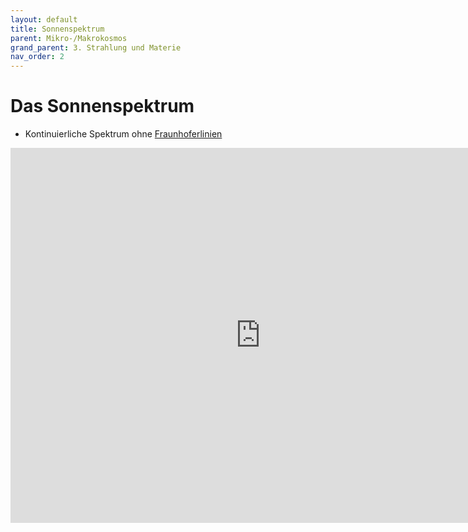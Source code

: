 ```yaml
---
layout: default
title: Sonnenspektrum
parent: Mikro-/Makrokosmos
grand_parent: 3. Strahlung und Materie
nav_order: 2
---
```


# Das Sonnenspektrum

* Kontinuierliche Spektrum ohne [Fraunhoferlinien](https://de.wikipedia.org/wiki/Fraunhoferlinie)

<iframe scrolling="no" src="https://www.geogebra.org/material/iframe/id/TrsGSBce/width/1280/height/822/border/888888/smb/false/stb/false/stbh/false/ai/false/asb/false/sri/false/rc/false/ld/false/sdz/false/ctl/false" width="800px" height="600px" style="border:0px;"> </iframe>
